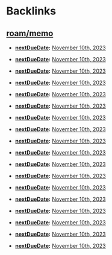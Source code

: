 
# Backlinks
## [roam/memo](<roam/memo.md>)
- **[nextDueDate](<nextDueDate.md>):** [November 10th, 2023](<November 10th, 2023.md>)

- **[nextDueDate](<nextDueDate.md>):** [November 10th, 2023](<November 10th, 2023.md>)

- **[nextDueDate](<nextDueDate.md>):** [November 10th, 2023](<November 10th, 2023.md>)

- **[nextDueDate](<nextDueDate.md>):** [November 10th, 2023](<November 10th, 2023.md>)

- **[nextDueDate](<nextDueDate.md>):** [November 10th, 2023](<November 10th, 2023.md>)

- **[nextDueDate](<nextDueDate.md>):** [November 10th, 2023](<November 10th, 2023.md>)

- **[nextDueDate](<nextDueDate.md>):** [November 10th, 2023](<November 10th, 2023.md>)

- **[nextDueDate](<nextDueDate.md>):** [November 10th, 2023](<November 10th, 2023.md>)

- **[nextDueDate](<nextDueDate.md>):** [November 10th, 2023](<November 10th, 2023.md>)

- **[nextDueDate](<nextDueDate.md>):** [November 10th, 2023](<November 10th, 2023.md>)

- **[nextDueDate](<nextDueDate.md>):** [November 10th, 2023](<November 10th, 2023.md>)

- **[nextDueDate](<nextDueDate.md>):** [November 10th, 2023](<November 10th, 2023.md>)

- **[nextDueDate](<nextDueDate.md>):** [November 10th, 2023](<November 10th, 2023.md>)

- **[nextDueDate](<nextDueDate.md>):** [November 10th, 2023](<November 10th, 2023.md>)

- **[nextDueDate](<nextDueDate.md>):** [November 10th, 2023](<November 10th, 2023.md>)

- **[nextDueDate](<nextDueDate.md>):** [November 10th, 2023](<November 10th, 2023.md>)

- **[nextDueDate](<nextDueDate.md>):** [November 10th, 2023](<November 10th, 2023.md>)

- **[nextDueDate](<nextDueDate.md>):** [November 10th, 2023](<November 10th, 2023.md>)

